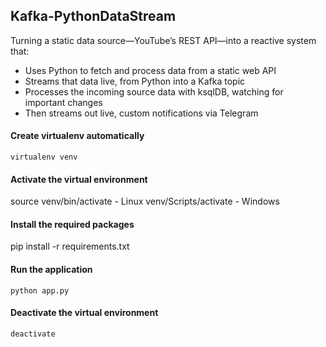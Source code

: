 ## Kafka-PythonDataStream

Turning a static data source—YouTube’s REST API—into a reactive system that:

- Uses Python to fetch and process data from a static web API
- Streams that data live, from Python into a Kafka topic
- Processes the incoming source data with ksqlDB, watching for important changes
- Then streams out live, custom notifications via Telegram

#### Create virtualenv automatically
```
virtualenv venv
```

#### Activate the virtual environment
source venv/bin/activate - Linux
venv/Scripts/activate - Windows

#### Install the required packages
pip install -r requirements.txt

#### Run the application
```
python app.py
```
#### Deactivate the virtual environment
```
deactivate
```
